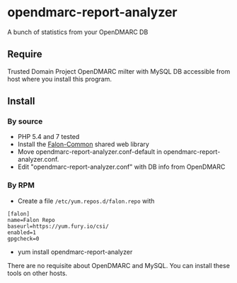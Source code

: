 # opendmarc-report-analyzer
A bunch of statistics from your OpenDMARC DB

## Require
Trusted Domain Project OpenDMARC milter with MySQL DB accessible from host where you install this program.
## Install
### By source
- PHP 5.4 and 7 tested
- Install the [Falon-Common](https://github.com/falon/falon-common) shared web library
- Move opendmarc-report-analyzer.conf-default in opendmarc-report-analyzer.conf.
- Edit "opendmarc-report-analyzer.conf" with DB info from OpenDMARC

### By RPM
- Create a file `/etc/yum.repos.d/falon.repo` with
```
[falon]
name=Falon Repo
baseurl=https://yum.fury.io/csi/
enabled=1
gpgcheck=0
```

- yum install opendmarc-report-analyzer

There are no requisite about OpenDMARC and MySQL. You can install these tools on other hosts.
